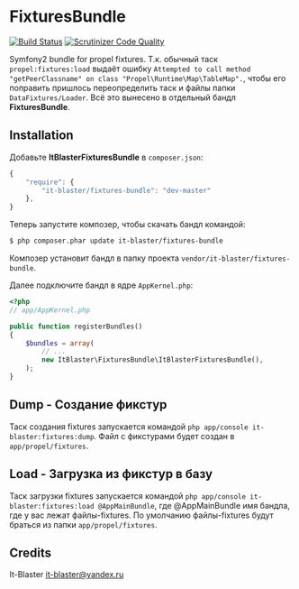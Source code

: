 FixturesBundle
====================

[![Build Status](https://scrutinizer-ci.com/g/it-blaster/fixtures-bundle/badges/build.png?b=master)](https://scrutinizer-ci.com/g/it-blaster/fixtures-bundle/build-status/master) [![Scrutinizer Code Quality](https://scrutinizer-ci.com/g/it-blaster/fixtures-bundle/badges/quality-score.png?b=master)](https://scrutinizer-ci.com/g/it-blaster/fixtures-bundle/?branch=master)

Symfony2 bundle for propel fixtures.
Т.к. обычный таск `propel:fixtures:load` выдаёт ошибку `Attempted to call method "getPeerClassname" on class "Propel\Runtime\Map\TableMap".`, чтобы его поправить пришлось переопределить таск и файлы папки `DataFixtures/Loader`.
Всё это вынесено в отдельный бандл <b>FixturesBundle</b>.

Installation
------------

Добавьте <b>ItBlasterFixturesBundle</b> в `composer.json`:

```js
{
    "require": {
        "it-blaster/fixtures-bundle": "dev-master"
	},
}
```

Теперь запустите композер, чтобы скачать бандл командой:

``` bash
$ php composer.phar update it-blaster/fixtures-bundle
```

Композер установит бандл в папку проекта `vendor/it-blaster/fixtures-bundle`.

Далее подключите бандл в ядре `AppKernel.php`:

``` php
<?php
// app/AppKernel.php

public function registerBundles()
{
    $bundles = array(
        // ...
        new ItBlaster\FixturesBundle\ItBlasterFixturesBundle(),
    );
}
```


Dump - Создание фикстур
------------
Таск создания fixtures запускается командой `php app/console it-blaster:fixtures:dump`. Файл с фикстурами будет создан в `app/propel/fixtures`.


Load - Загрузка из фикстур в базу
------------
Таск загрузки fixtures запускается командой `php app/console it-blaster:fixtures:load @AppMainBundle`, где @AppMainBundle имя бандла, где у вас лежат файлы-fixtures. По умолчанию файлы-fixtures будут браться из папки `app/propel/fixtures`.


Credits
-------

It-Blaster <it-blaster@yandex.ru>